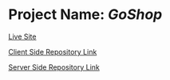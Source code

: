 # Project Name: **_GoShop_**

[Live Site](https://goshop-7dbb5.web.app "Firebase Deploy")

[Client Side Repository Link](https://github.com/Porgramming-Hero-web-course/full-stack-client-mir6996 "Client repository")

[Server Side Repository Link](https://github.com/Porgramming-Hero-web-course/full-stack-server-mir6996 "Server repository")
